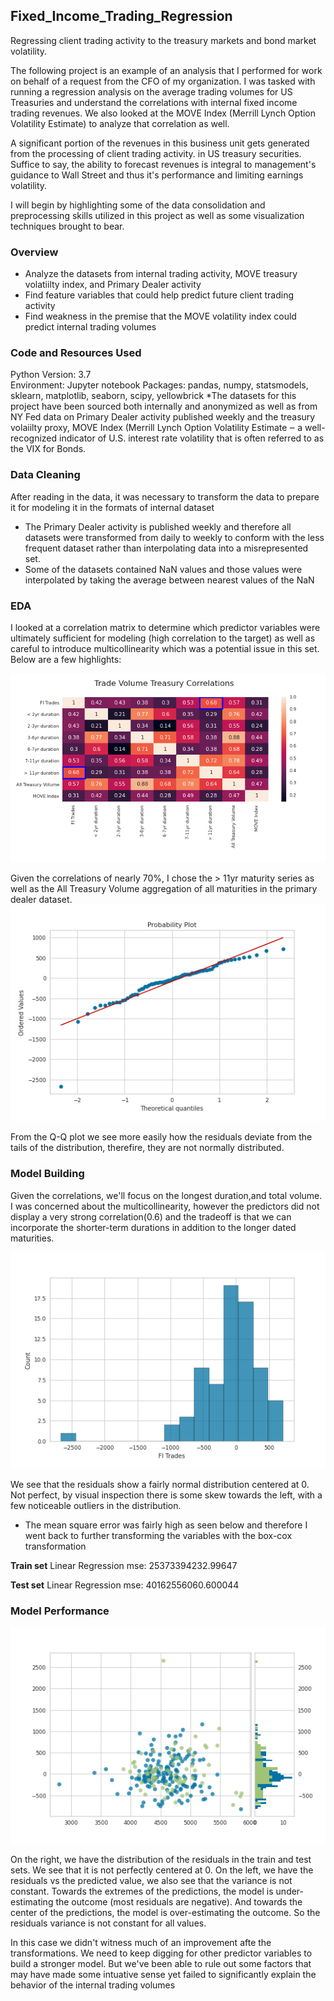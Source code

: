 ## Fixed_Income_Trading_Regression

<!-- wp:paragraph -->
<p>Regressing client trading activity to the treasury markets and bond market volatility.</p>
<!-- /wp:paragraph -->

<!-- wp:paragraph -->
<p>The following project is an example of an analysis that I performed for work on behalf of a request from the CFO of my organization.   I was tasked with running a regression analysis on the average trading volumes for US Treasuries and understand the correlations with internal fixed income trading revenues.  We also looked at the MOVE Index (Merrill Lynch Option Volatility Estimate) to analyze that correlation as well.</p>
<!-- /wp:paragraph -->

<!-- wp:paragraph -->
<p>A significant portion of the revenues in this business unit gets generated from the processing of client trading activity. in US treasury securities. Suffice to say, the ability to forecast revenues is integral to management's guidance to Wall Street and thus it's performance and limiting earnings volatility.  </p>
<!-- /wp:paragraph -->

<!-- wp:paragraph -->
<p>I will begin by highlighting some of the data consolidation and preprocessing skills utilized in this project as well as some visualization techniques brought to bear.  </p>
<!-- /wp:paragraph -->

### Overview

* Analyze the datasets from internal trading activity, MOVE treasury volatiilty index, and Primary Dealer activity
* Find feature variables that could help predict future client trading activity
* Find weakness in the premise that the MOVE volatility index could predict internal trading volumes



### Code and Resources Used
Python Version: 3.7  
Environment: Jupyter notebook 
Packages: pandas, numpy, statsmodels, sklearn, matplotlib, seaborn, scipy, yellowbrick
*The datasets for this project have been sourced both internally and anonymized as well as from NY Fed data on Primary Dealer activity published weekly and the treasury volaiilty proxy, MOVE Index (Merrill Lynch Option Volatility Estimate ‒ a well-recognized indicator of U.S. interest rate volatility that is often referred to as the VIX for Bonds.


### Data Cleaning
After reading in the data, it was necessary to transform the data to prepare it for modeling it in the formats of internal dataset
* The Primary Dealer activity is published weekly and therefore all datasets were transformed from daily to weekly to conform with the less frequent dataset rather than interpolating data into a misrepresented set.
* Some of the datasets contained NaN values and those values were interpolated by taking the average between nearest values of the NaN

### EDA
I looked at a correlation matrix to determine which predictor variables were ultimately sufficient for modeling (high correlation to the target) as well as careful to introduce multicollinearity which was a potential issue in this set. Below are a few highlights:

![alt text](images/corr_matrix.png)

Given the correlations of nearly 70%, I chose the > 11yr maturity series as well as the All Treasury Volume aggregation of all maturities in the primary dealer dataset.  
![alt text](images/prob_plot.png)

From the Q-Q plot we see more easily how the residuals deviate from the tails of the distribution, therefire, they are not normally distributed.

### Model Building
Given the correlations, we'll focus on the longest duration,and total volume.  I was concerned about the multicollinearity, however the predictors did not display a very strong correlation(0.6) and the tradeoff is that we can incorporate the shorter-term durations in addition to the longer dated maturities.

![alt text](images/fi_histplot.png)

We see that the residuals show a fairly normal distribution centered at 0. Not perfect, by visual inspection there is some skew towards the left, with a few noticeable outliers in the distribution.

* The mean square error was fairly high as seen below and therefore I went back to further transforming the variables with the box-cox transformation

**Train set**
Linear Regression mse: 25373394232.99647

**Test set**
Linear Regression mse: 40162556060.600044


### Model Performance

![alt text](images/residual_multiplot.png)

On the right, we have the distribution of the residuals in the train and test sets. We see that it is not perfectly centered at 0.  On the left, we have the residuals vs the predicted value, we also see that the variance is not constant. Towards the extremes of the predictions, the model is under-estimating the outcome (most residuals are negative). And towards the center of the predictions, the model is over-estimating the outcome. So the residuals variance is not constant for all values.

In this case we didn't witness much of an improvement afte the transformations. We need to keep digging for other predictor variables to build a stronger model. But we've been able to rule out some factors that may have made some intuative sense yet failed to significantly explain the behavior of the internal trading volumes
